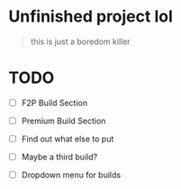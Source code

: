 # Unfinished project lol
> this is just a boredom killer

# TODO
- [ ] F2P Build Section
- [ ] Premium Build Section
- [ ] Find out what else to put
- [ ] Maybe a third build?
- [ ] Dropdown menu for builds

